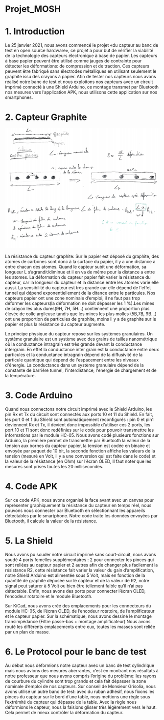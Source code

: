 # Projet_MOSH 

# 1. Introduction

Le 25 janvier 2021, nous avons commencé le projet «du capteur au banc de test en open source hardware», ce projet a pour but de vérifier la viabilité de la technologie des capteurs électronique à base de papier. Les capteurs à base papier peuvent être utilisé comme jauges de contrainte pour détecter les déformations: de compression et de traction. Ces capteurs peuvent être fabriqué sans électrodes métalliques en utilisant seulement le graphite issu des crayons à papier. Afin de tester nos capteurs nous avons réalisé notre banc de test et nous exploitons nos capteurs avec un circuit imprimé connecté à une Shield Arduino, ce montage transmet par Bluetooth nos mesures vers l’application APK, nous utilisons cette application sur nos smartphones. 

# 2. Capteur Graphite

![Image of Schéma du principe de fonctionnement du capteur](https://github.com/MOSH-Insa-Toulouse/ChristianLOUBET_CeliaPIMORIN/blob/main/explications%20capteur.png)

La résistance du capteur graphite: Sur le papier est déposé du graphite, des atomes de carbones sont donc à la surface du papier, il y a une distance a entre chacun des atomes. Quand le capteur subit une déformation, sa longueur L s’agrandit/diminue et il en va de même pour la distance a entre les atomes. La déformation du capteur papier fait varier la résistance du capteur, car la longueur du capteur et la distance entre les atomes varie elle aussi. La sensibilité du capteur est très grande car elle dépend de l'effet tunnel qui dépend exponentiellement de la ditance entre le particules. Nos capteurs papier ont une zone nominale d’emploi, il ne faut pas trop déformer les capteurs(la déformation ne doit dépasser les 1 %).Les mines de crayon les plus dures(9H, 7H, 5H...) contiennent une proportion plus élevée de colle argileuse tandis que les mines les plus molles (5B,7B, 9B...) ont une proportion de particules de graphite, moins il y a de graphite sur le papier et plus la résistance du capteur augmente. 

Le principe physique du capteur repose sur les systèmes granulaires. Un système granulaire est un système avec des grains de tailles nanométrique où la conductance intragrain est très grande devant la conductance intergrain. En effet la conductance inter grain est la conductance entre deux particules et la conductance intragrain dépend de la diffusivité de la particule quantique qui depend de l'espacement entre les niveaux d'énergie. 
La conductance dans un système granulaire dépend de la constante de barrière tunnel, l'interdistance, l'energie de chargement et de la température.

# 3. Code Arduino
Quand nous connectons notre circuit imprimé avec le Shield Arduino, les pin Rx et Tx du circuit sont connectés aux ports 10 et 11 du Shield. En fait, les port 0 et 1 du Shield sont automatiquement reconfigurés : pin 0 et pin1 deviennent Rx et Tx, il devient donc impossible d’utiliser ces 2 ports, les port 10 et 11 sont donc redéfinies sur le code pour pouvoir transmettre les informations par le module HC-05.
Nous avons codé plusieurs fonctions sur Arduino, la première permet de transmettre par Bluetooth la valeur de la tension aux bornes du capteur papier, la tension est codée en binaire et envoyée par paquet de 10 bit, la seconde fonction affiche les valeurs de la tension (mesuré en Volt, il y a une conversion qui est faite dans le code) et la valeur de la résistance (en Ohm) sur l’écran OLED, Il faut noter que les mesures sont prises toutes les 20 millisecondes. 

# 4. Code APK
Sur ce code APK, nous avons organisé la face avant avec un canvas pour représenter graphiquement la résistance du capteur en temps réel, nous pouvons nous connecter par Bluetooth en sélectionnant les appareils détectables par le smartphone. Notre code traite les données envoyées par Bluetooth, il calcule la valeur de la résistance.

# 5. La Shield
Nous avons pu souder notre circuit imprimé sans court-circuit, nous avons soudé 4 ports femelles supplémentaires : 2 pour connecter les pinces qui sont reliées au capteur papier et 2 autres afin de changer plus facilement la résistance R2, cette résistance fait varier la valeur du gain d’amplification, notre Shield Arduino est alimentée sous 5 Volt, mais en fonction de la quantité de graphite déposée sur le capteur et de la valeur de R2, notre signal peut saturer à 5 Volt ou bien être tellement faible qu’il n’ai pas détectable. 
Enfin, nous avons des ports pour connecter l’écran OLED, l’encodeur rotatoire et le module Bluetooth.

Sur KiCad, nous avons créé des emplacements pour les connecteurs du module HC-05, de l’écran OLED, de l’encodeur rotatoire, de l’amplificateur et le capteur papier. Sur la schématique, nous avons dessiné le montage transimpédance (Filtre passe-bas + montage amplificateur)
Nous avons routé les différents emplacements entre eux, toutes les masses sont reliée par un plan de masse. 

# 6. Le Protocol pour le banc de test

Au début nous déformions notre capteur avec un banc de test cylindrique mais nous avions des mesures aberrantes, c’est en montrant nos résultats à notre professeur que nous avons compris l’origine du problème: les rayons de courbure du cylindre sont trop grands et cela fait dépasser la zone nominale d’emploi de nos capteurs. Sur conseil de Monsieur Grisolia, nous avons utilisé un autre banc de test: avec du ruban adhésif, nous fixons les pinces du capteur sur le bord d’une table, nous mettions une règle sous l’extrémité du capteur qui dépasse de la table. Avec la règle nous déformions le capteur, nous la faisions glisser très légèrement vers le haut. Cela permet de mieux contrôler la déformation du capteur.


